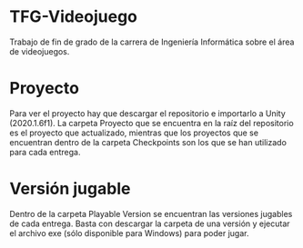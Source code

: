 # TFG-Videojuego

Trabajo de fin de grado de la carrera de Ingeniería Informática sobre el área de videojuegos.

# Proyecto

Para ver el proyecto hay que descargar el repositorio e importarlo a Unity (2020.1.6f1). La carpeta Proyecto que se encuentra en la raíz del repositorio es el proyecto que actualizado, mientras que los proyectos que se encuentran dentro de la carpeta Checkpoints son los que se han utilizado para cada entrega.

# Versión jugable

Dentro de la carpeta Playable Version se encuentran las versiones jugables de cada entrega. Basta con descargar la carpeta de una versión y ejecutar el archivo exe (sólo disponible para Windows) para poder jugar.

